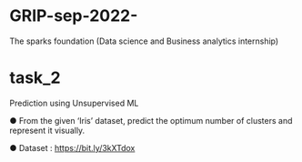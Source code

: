 # GRIP-sep-2022-
The sparks foundation (Data science and Business analytics internship)



# task_2

Prediction using Unsupervised ML

● From the given ‘Iris’ dataset, predict the optimum number of clusters and represent it visually.

● Dataset : https://bit.ly/3kXTdox

